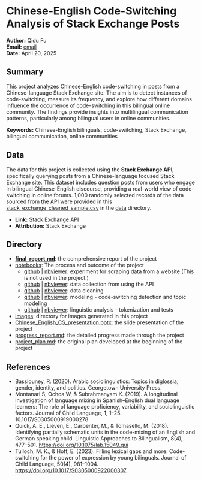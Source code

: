 # Chinese-English Code-Switching Analysis of Stack Exchange Posts

**Author:** Qidu Fu  
**Email:** [email](qiduf@andrew.cmu.edu)  
**Date:** April 20, 2025

## Summary

This project analyzes Chinese-English code-switching in posts from a Chinese-language Stack Exchange site. The aim is to detect instances of code-switching, measure its frequency, and explore how different domains influence the occurrence of code-switching in this bilingual online community. The findings provide insights into multilingual communication patterns, particularly among bilingual users in online communities.

**Keywords:** Chinese-English bilinguals, code-switching, Stack Exchange, bilingual communication, online communities

## Data

The data for this project is collected using the **Stack Exchange API**, specifically querying posts from a Chinese-language focused Stack Exchange site. This dataset includes question posts from users who engage in bilingual Chinese-English discourse, providing a real-world view of code-switching in online forums. 1,000 randomly selected records of the data sourced from the API were provided in this [stack_exchange_cleaned_sample.csv](data/stack_exchange_cleaned_sample.csv) in the [data](#data) directory. 

- **Link:** [Stack Exchange API](https://api.stackexchange.com/)
- **Attribution:** Stack Exchange

## Directory

- **[final_report.md](#final_report.md)**: the comprehensive report of the project 
- [notebooks](notebooks/): The process and outcome of the project
    - [github](notebooks/0_collect_data.ipynb0_data_collection.ipynb) | [nbviewer](https://nbviewer.org/github/Data-Science-for-Linguists-2025/Chinese-English-Code-Switching-Analysis/blob/main/notebooks/0_collect_data.ipynb): experiment for scraping data from a website (This is not used in the project.)
    - [github](notebooks/1.1_collect_data.ipynb) | [nbviewer](https://nbviewer.org/github/Data-Science-for-Linguists-2025/Chinese-English-Code-Switching-Analysis/blob/main/notebooks/1.1_collect_data.ipynb): data collection from using the API
    - [github](notebooks/1.2_process_data.ipynb) | [nbviewer](https://nbviewer.org/github/Data-Science-for-Linguists-2025/Chinese-English-Code-Switching-Analysis/blob/main/notebooks/1.2_process_data.ipynb): data cleaning
    - [github](notebooks/2.1_analyze_data.ipynb) | [nbviewer](https://nbviewer.org/github/Data-Science-for-Linguists-2025/Chinese-English-Code-Switching-Analysis/blob/main/notebooks/2.1_analyze_data.ipynb): modeling - code-switching detection and topic modeling
    - [github](notebooks/2.2_analyze_data.ipynb) | [nbviewer](https://nbviewer.org/github/Data-Science-for-Linguists-2025/Chinese-English-Code-Switching-Analysis/blob/main/notebooks/2.2_analyze_data.ipynb): linguistic analysis - tokenization and tests
- [images](#images/): directory for images generated in this project
- [Chinese_English_CS_presentation.pptx](#Chinese_English_CS_presentation.pptx): the slide presentation of the project
- [progress_report.md](#progress_Report.md): the detailed progress made through the project
- [project_plan.md](#project_plan): the original plan developed at the beginning of the project

## References
- Bassiouney, R. (2020). Arabic sociolinguistics: Topics in diglossia, gender, identity, and politics. Georgetown University Press.
- Montanari S, Ochoa W, & Subrahmanyam K. (2019). A longitudinal investigation of language mixing in Spanish–English dual language learners: The role of language proficiency, variability, and sociolinguistic factors. Journal of Child Language, 1, 1–25. 10.1017/S0305000919000278
- Quick, A. E., Lieven, E., Carpenter, M., & Tomasello, M. (2018). Identifying partially schematic units in the code-mixing of an English and German speaking child. Linguistic Approaches to Bilingualism, 8(4), 477–501. https://doi.org/10.1075/lab.15049.qui
- Tulloch, M. K., & Hoff, E. (2023). Filling lexical gaps and more: Code-switching for the power of expression by young bilinguals. Journal of Child Language, 50(4), 981–1004. https://doi.org/10.1017/S0305000922000307
